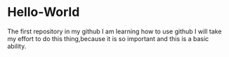 # Hello-World
The first repository in my github
I am learning how to use github
I will take my effort to do this thing,because it is so important and this is a basic ability.
